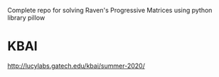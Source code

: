 
Complete repo for solving Raven's Progressive Matrices using python library pillow
# KBAI
http://lucylabs.gatech.edu/kbai/summer-2020/
